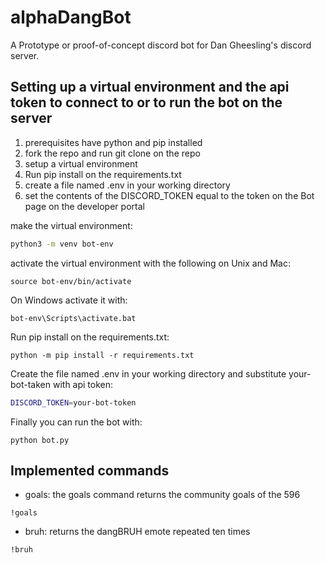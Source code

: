 # alphaDangBot
A Prototype or proof-of-concept discord bot for Dan Gheesling's discord server. 


## Setting up a virtual environment and the api token to connect to or to run the bot on the server

1. prerequisites have python and pip installed
2. fork the repo and run git clone on the repo
3. setup a virtual environment
4. Run pip install on the requirements.txt
5. create a file named .env in your working directory
6. set the contents of the DISCORD_TOKEN equal to the token on the Bot page on the developer portal


make the virtual environment:
``` bash
python3 -m venv bot-env
```
activate the virtual environment with the following on Unix and Mac:
```
source bot-env/bin/activate
```
On Windows activate it with:
```
bot-env\Scripts\activate.bat
```

Run pip install on the requirements.txt:
```
python -m pip install -r requirements.txt
```

Create the file named .env in your working directory and substitute your-bot-taken with api token:
```bash
DISCORD_TOKEN=your-bot-token
```

Finally you can run the bot with:
```
python bot.py
```

## Implemented commands

* goals: the goals command returns the community goals of the 596
```
!goals
```
* bruh: returns the dangBRUH emote repeated ten times
```
!bruh
```